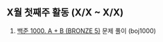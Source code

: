 ## X월 첫째주 활동 (X/X ~ X/X)
1. [백준 1000. A + B (BRONZE 5)](https://www.acmicpc.net/problem/1000) 문제 풀이 (boj1000)


